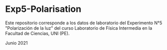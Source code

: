 # Exp5-Polarisation

 Este repositorio corresponde a los datos de laboratorio del Experimento N°5 "Polarización de la luz" del curso Laboratorio de Física Intermedia en la Facultad de Ciencias, UNI (PE).
 
 Junio 2021

